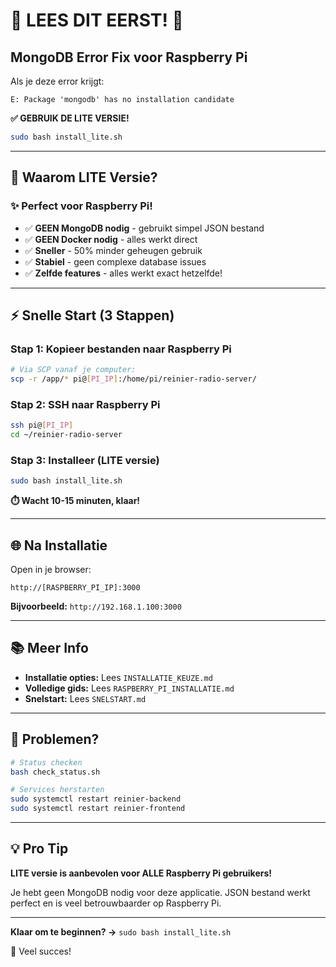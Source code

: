 # 🚨 LEES DIT EERST! 🚨

## MongoDB Error Fix voor Raspberry Pi

Als je deze error krijgt:
```
E: Package 'mongodb' has no installation candidate
```

**✅ GEBRUIK DE LITE VERSIE!**

```bash
sudo bash install_lite.sh
```

---

## 🎯 Waarom LITE Versie?

### ✨ Perfect voor Raspberry Pi!

- ✅ **GEEN MongoDB nodig** - gebruikt simpel JSON bestand
- ✅ **GEEN Docker nodig** - alles werkt direct
- ✅ **Sneller** - 50% minder geheugen gebruik
- ✅ **Stabiel** - geen complexe database issues
- ✅ **Zelfde features** - alles werkt exact hetzelfde!

---

## ⚡ Snelle Start (3 Stappen)

### Stap 1: Kopieer bestanden naar Raspberry Pi
```bash
# Via SCP vanaf je computer:
scp -r /app/* pi@[PI_IP]:/home/pi/reinier-radio-server/
```

### Stap 2: SSH naar Raspberry Pi
```bash
ssh pi@[PI_IP]
cd ~/reinier-radio-server
```

### Stap 3: Installeer (LITE versie)
```bash
sudo bash install_lite.sh
```

**⏱️ Wacht 10-15 minuten, klaar!**

---

## 🌐 Na Installatie

Open in je browser:
```
http://[RASPBERRY_PI_IP]:3000
```

**Bijvoorbeeld:** `http://192.168.1.100:3000`

---

## 📚 Meer Info

- **Installatie opties:** Lees `INSTALLATIE_KEUZE.md`
- **Volledige gids:** Lees `RASPBERRY_PI_INSTALLATIE.md`
- **Snelstart:** Lees `SNELSTART.md`

---

## 🐛 Problemen?

```bash
# Status checken
bash check_status.sh

# Services herstarten
sudo systemctl restart reinier-backend
sudo systemctl restart reinier-frontend
```

---

## 💡 Pro Tip

**LITE versie is aanbevolen voor ALLE Raspberry Pi gebruikers!**

Je hebt geen MongoDB nodig voor deze applicatie. JSON bestand werkt perfect en is veel betrouwbaarder op Raspberry Pi.

---

**Klaar om te beginnen? →** `sudo bash install_lite.sh`

🚀 Veel succes!
